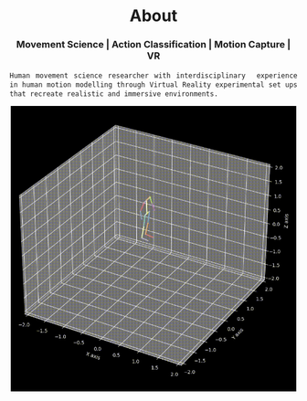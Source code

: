 
<div style="text-align: center"> 
  <H1> About </H1>
</div>

<div style="text-align: center">
  <H3> Movement Science | Action Classification | Motion Capture | VR </H3>
</div>

<div style="text-align: justify"> 

    Human movement science researcher with interdisciplinary  experience in human motion modelling through Virtual Reality experimental set ups that recreate realistic and immersive environments. 

</div>

<div style="text-align: center"> 
    <picture>
        <source media=(prefers-color-scheme: dark), srcset=https://raw.githubusercontent.com/uSerratos/uSerratos/main/other/video_git.gif>
        <source media=(prefers-color-scheme: light), srcset=https://raw.githubusercontent.com/uSerratos/uSerratos/main/other/video_git.gif>
        <img alt="Shows an illustrated sun in light mode and a moon with stars in dark mode.", src="https://raw.githubusercontent.com/uSerratos/uSerratos/main/other/video_git.gif", width=500, height=500>
    </picture>
</div>
